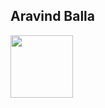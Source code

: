 ## Aravind Balla

<img src="https://avatars2.githubusercontent.com/u/8036315?s=460&v=4" width="100"/>
